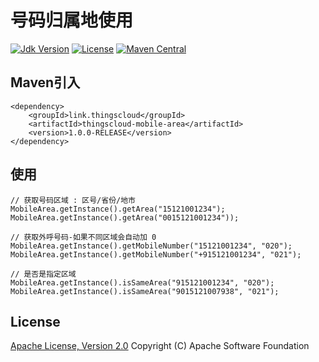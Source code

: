 # 号码归属地使用

[![Jdk Version](https://img.shields.io/badge/JDK-1.8-green.svg)](https://img.shields.io/badge/JDK-1.8-green.svg)
[![License](https://img.shields.io/badge/license-Apache%202-4EB1BA.svg)](https://www.apache.org/licenses/LICENSE-2.0.html)
[![Maven Central](https://maven-badges.herokuapp.com/maven-central/link.thingscloud/thingscloud-mobile-area/badge.svg)](https://maven-badges.herokuapp.com/maven-central/link.thingscloud/thingscloud-mobile-area/)

## Maven引入

    <dependency>
        <groupId>link.thingscloud</groupId>
        <artifactId>thingscloud-mobile-area</artifactId>
        <version>1.0.0-RELEASE</version>
    </dependency>


## 使用
    // 获取号码区域 : 区号/省份/地市
    MobileArea.getInstance().getArea("15121001234");
    MobileArea.getInstance().getArea("0015121001234"));
    
    // 获取外呼号码-如果不同区域会自动加 0
    MobileArea.getInstance().getMobileNumber("15121001234", "020");
    MobileArea.getInstance().getMobileNumber("+915121001234", "021");
    
    // 是否是指定区域
    MobileArea.getInstance().isSameArea("915121001234", "020");
    MobileArea.getInstance().isSameArea("9015121007938", "021");

## License

[Apache License, Version 2.0](http://www.apache.org/licenses/LICENSE-2.0.html) Copyright (C) Apache Software Foundation
